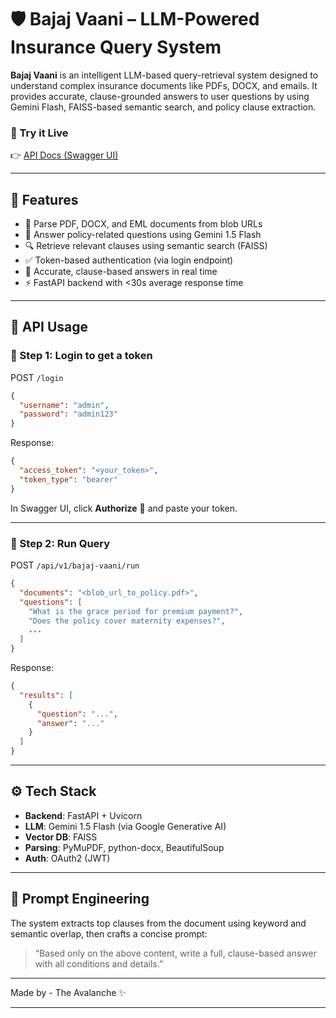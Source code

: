 
# 🛡️ Bajaj Vaani – LLM-Powered Insurance Query System

**Bajaj Vaani** is an intelligent LLM-based query-retrieval system designed to understand complex insurance documents like PDFs, DOCX, and emails. It provides accurate, clause-grounded answers to user questions by using Gemini Flash, FAISS-based semantic search, and policy clause extraction.

### 🔗 Try it Live
👉 [API Docs (Swagger UI)](https://bajaj-vaani-hjjc.onrender.com)

---

## 🚀 Features

- 📄 Parse PDF, DOCX, and EML documents from blob URLs
- 🤖 Answer policy-related questions using Gemini 1.5 Flash
- 🔍 Retrieve relevant clauses using semantic search (FAISS)
- ✅ Token-based authentication (via login endpoint)
- 🧠 Accurate, clause-based answers in real time
- ⚡ FastAPI backend with <30s average response time

---

## 📌 API Usage

### 🔐 Step 1: Login to get a token

POST `/login`

```json
{
  "username": "admin",
  "password": "admin123"
}
````

Response:

```json
{
  "access_token": "<your_token>",
  "token_type": "bearer"
}
```

In Swagger UI, click **Authorize** 🔐 and paste your token.

---

### 🤖 Step 2: Run Query

POST `/api/v1/bajaj-vaani/run`

```json
{
  "documents": "<blob_url_to_policy.pdf>",
  "questions": [
    "What is the grace period for premium payment?",
    "Does the policy cover maternity expenses?",
    ...
  ]
}
```

Response:

```json
{
  "results": [
    {
      "question": "...",
      "answer": "..."
    }
  ]
}
```

---

## ⚙️ Tech Stack

* **Backend**: FastAPI + Uvicorn
* **LLM**: Gemini 1.5 Flash (via Google Generative AI)
* **Vector DB**: FAISS
* **Parsing**: PyMuPDF, python-docx, BeautifulSoup
* **Auth**: OAuth2 (JWT)

---

## 🧠 Prompt Engineering

The system extracts top clauses from the document using keyword and semantic overlap, then crafts a concise prompt:

> “Based only on the above content, write a full, clause-based answer with all conditions and details.”

---

Made by - The Avalanche ✨

---



